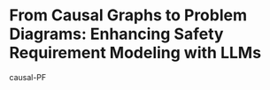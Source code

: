 # From Causal Graphs to Problem Diagrams: Enhancing Safety Requirement Modeling with LLMs
causal-PF
